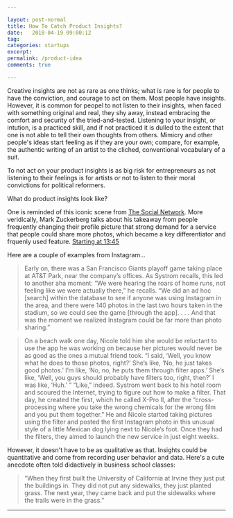 ```yaml
---

layout: post-normal
title: How To Catch Product Insights?
date:   2018-04-19 09:00:12
tag: 
categories: startups
excerpt: 
permalink: /product-idea
comments: true

---
```




Creative insights are not as rare as one thinks; what is rare is for people to have the conviction, and courage to act on them. Most people have insights. However, it is common for peopel to not listen to their insights, when faced with something original and real, they shy away, instead embracing the comfort and security of the tried-and-tested. Listening to your insight, or intution, is a practiced skill, and if not practiced it is dulled to the extent that one is not able to tell their own thoughts from others. Mimicry and other people's ideas start feeling as if they are your own; compare, for example, the authentic writing of an artist to the cliched, conventional vocabulary of a suit.

To not act on your product insights is as big risk for entrepreneurs as not listening to their feelings is for artists or not to listen to their moral convictions for political reformers. 

What do product insights look like? 

One is reminded of this iconic scene from [The Social Network](https://www.youtube.com/watch?v=UdjGiIn9HMM). More veridically, Mark Zuckerberg talks about his takeaway from people frequently changing their profile picture that strong demand for a service that people could share more photos, which became a key differentiator and frquenly used feature. [Starting at 13:45](https://www.youtube.com/watch?v=5bJi7k-y1Lo)





Here are a couple of examples from Instagram...


> Early on, there was a San Francisco Giants playoff game taking place at AT&T Park, near the company’s offices. As Systrom recalls, this led to another aha moment: “We were hearing the roars of home runs, not feeling like we were actually there,” he recalls. “We did an ad hoc [search] within the database to see if anyone was using Instagram in the area, and there were 140 photos in the last two hours taken in the stadium, so we could see the game [through the app]. . . . And that was the moment we realized Instagram could be far more than photo sharing.”


> On a beach walk one day, Nicole told him she would be reluctant to use the app he was working on because her pictures would never be as good as the ones a mutual friend took. “I said, ‘Well, you know what he does to those photos, right?’ She’s like, ‘No, he just takes good photos.’ I’m like, ‘No, no, he puts them through filter apps.’ She’s like, ‘Well, you guys should probably have filters too, right, then?’ I was like, ‘Huh.’ ” “Like,” indeed. Systrom went back to his hotel room and scoured the Internet, trying to figure out how to make a filter. That day, he created the first, which he called X-Pro II, after the “cross-processing where you take the wrong chemicals for the wrong film and you put them together.” He and Nicole started taking pictures using the filter and posted the first Instagram photo in this unusual style of a little Mexican dog lying next to Nicole’s foot. Once they had the filters, they aimed to launch the new service in just eight weeks.


However, it doesn't have to be as qualitative as that. Insights could be quantitative and come from recording user behavior and data. Here's a cute anecdote often told didactively in business school classes: 

> “When they first built the University of California at Irvine they just put the buildings in. They did not put any sidewalks, they just planted grass. The next year, they came back and put the sidewalks where the trails were in the grass.”



----
